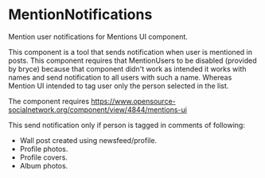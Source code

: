 # MentionNotifications
Mention user notifications for Mentions UI component.

This component is a tool that sends notification when user is mentioned in posts. This component requires that MentionUsers to be disabled (provided by bryce) because that component didn't work as intended it works with names and send notification to all users with such a name. Whereas Mention UI intended to tag user only the person selected in the list.

The component requires https://www.opensource-socialnetwork.org/component/view/4844/mentions-ui

This send notification only if person is tagged in comments of following:

- Wall post created using newsfeed/profile.
- Profile photos.
- Profile covers.
- Album photos.
